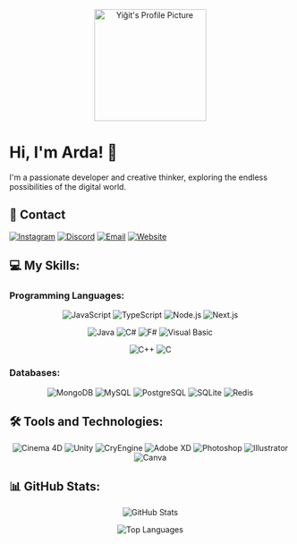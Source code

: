 <div align="center">
  <img src="https://cdn.discordapp.com/attachments/1180532155886084227/1180612368900829305/images_4.jpg?ex=657e0df3&is=656b98f3&hm=4f4f46a92e2163dbb985ef8e95c53da2e90d485765c3002c8343638a9af921d0&" alt="Yiğit's Profile Picture" width="200" height="200" />
</div>

# Hi, I'm Arda! 👋

I'm a passionate developer and creative thinker, exploring the endless possibilities of the digital world.

## 📱 Contact

[![Instagram](https://img.shields.io/badge/-Instagram-E4405F?style=flat-square&logo=instagram&logoColor=white)](
https://instagram.com/yigitstack?igshid=OGQ5ZDc2ODk2ZA==) [![Discord](https://img.shields.io/badge/-Discord-5865F2?style=flat-square&logo=discord&logoColor=white)](https://discord.com/)
[![Email](https://img.shields.io/badge/-Email-D14836?style=flat-square&logo=gmail&logoColor=white)](mailto:example@example.com)
[![Website](https://img.shields.io/badge/-Website-34DB88?style=flat-square&logo=google-chrome&logoColor=white)](https://www.example.com/)

## 💻 My Skills:

### Programming Languages:

<p align="center">
  <img src="https://img.shields.io/badge/-JavaScript-F7DF1E?style=flat-square&logo=javascript&logoColor=black" alt="JavaScript" />
  <img src="https://img.shields.io/badge/-TypeScript-3178C6?style=flat-square&logo=typescript&logoColor=white" alt="TypeScript" />
  <img src="https://img.shields.io/badge/-Node.js-339933?style=flat-square&logo=node.js&logoColor=white" alt="Node.js" />
  <img src="https://img.shields.io/badge/-Next.js-000000?style=flat-square&logo=next.js&logoColor=white" alt="Next.js" />
</p>

<p align="center">
  <img src="https://img.shields.io/badge/-Java-007396?style=flat-square&logo=java" alt="Java" />
  <img src="https://img.shields.io/badge/-C%23-239120?style=flat-square&logo=c-sharp" alt="C#" />
  <img src="https://img.shields.io/badge/-F%23-378BAC?style=flat-square&logo=f-sharp" alt="F#" />
  <img src="https://img.shields.io/badge/-Visual_Basic-9457A1?style=flat-square&logo=visual-studio&logoColor=white" alt="Visual Basic" />
</p>

<p align="center">
  <img src="https://img.shields.io/badge/-C++-00599C?style=flat-square&logo=cplusplus&logoColor=white" alt="C++" />
  <img src="https://img.shields.io/badge/-C-A8B9CC?style=flat-square&logo=c&logoColor=black" alt="C" />
</p>

### Databases:

<p align="center">
  <img src="https://img.shields.io/badge/-MongoDB-47A248?style=flat-square&logo=mongodb&logoColor=white" alt="MongoDB" />
  <img src="https://img.shields.io/badge/-MySQL-4479A1?style=flat-square&logo=mysql&logoColor=white" alt="MySQL" />
  <img src="https://img.shields.io/badge/-PostgreSQL-336791?style=flat-square&logo=postgresql&logoColor=white" alt="PostgreSQL" />
  <img src="https://img.shields.io/badge/-SQLite-003B57?style=flat-square&logo=sqlite&logoColor=white" alt="SQLite" />
  <img src="https://img.shields.io/badge/-Redis-DC382D?style=flat-square&logo=redis&logoColor=white" alt="Redis" />
</p>

## 🛠️ Tools and Technologies:

<p align="center">
  <img src="https://img.shields.io/badge/-Cinema_4D-05141E?style=flat-square&logo=cinema-4d&logoColor=white" alt="Cinema 4D" />
  <img src="https://img.shields.io/badge/-Unity-000000?style=flat-square&logo=unity&logoColor=white" alt="Unity" />
  <img src="https://img.shields.io/badge/-CryEngine-000000?style=flat-square&logo=cryengine&logoColor=white" alt="CryEngine" />
  <img src="https://img.shields.io/badge/-Adobe_XD-FF26BE?style=flat-square&logo=adobe-xd&logoColor=white" alt="Adobe XD" />
  <img src="https://img.shields.io/badge/-Photoshop-31A8FF?style=flat-square&logo=adobe-photoshop&logoColor=white" alt="Photoshop" />
  <img src="https://img.shields.io/badge/-Illustrator-FF9A00?style=flat-square&logo=adobe-illustrator&logoColor=white" alt="Illustrator" />
  <img src="https://img.shields.io/badge/-Canva-00C4CC?style=flat-square&logo=canva&logoColor=white" alt="Canva" />
</p>

## 📊 GitHub Stats:

<p align="center">
  <img src="https://github-readme-stats.vercel.app/api?username=renzythedev&show_icons=true&count_private=true&theme=nord" alt="GitHub Stats" />
</p>

<p align="center">
  <img src="https://github-readme-stats.vercel.app/api/top-langs/?username=renzythedev&layout=compact&theme=nord" alt="Top Languages" />
</p>
